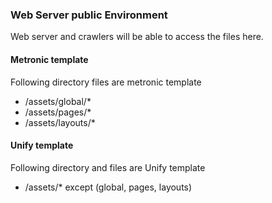 ### Web Server public Environment

Web server and crawlers will be able to access the files here.


#### Metronic template
Following directory files are metronic template
+ /assets/global/*
+ /assets/pages/*
+ /assets/layouts/*


#### Unify template
Following directory and files are Unify template
+ /assets/* except (global, pages, layouts)